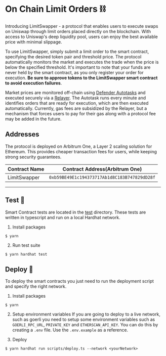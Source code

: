 # On Chain Limit Orders :chains:

Introducing LimitSwapper - a protocol that enables users to execute swaps on Uniswap through limit orders placed directly on the blockchain. With access to Uniswap's deep liquidity pool, users can enjoy the best available price with minimal slippage.

To use LimitSwapper, simply submit a limit order to the smart contract, specifying the desired token pair and threshold price. The protocol automatically monitors the market and executes the trade when the price is below the specified threshold. It's important to note that your funds are never held by the smart contract, as you only register your order for execution. **Be sure to approve tokens to the LimitSwapper smart contract to avoid execution failures**.

Market prices are monitored off-chain using [Defender Autotasks](https://docs.openzeppelin.com/defender/autotasks) and executed securely via a [Relayer](https://docs.openzeppelin.com/defender/relay). The Autotask runs every minute and identifies orders that are ready for execution, which are then executed automatically. Currently, gas fees are subsidized by the Relayer, but a mechanism that forces users to pay for their gas along with a protocol fee may be added in the future. 

## Addresses
The protocol is deployed on Arbitrum One, a Layer 2 scaling solution for Ethereum. This provides cheaper transaction fees for users, while keeping strong security guarantees.

| Contract Name | Contract Address(Arbitrum One)                                    |
| ------------- | -------------------------------------------------- |
| LimitSwapper  | `0xb59BE49E1c194373717Ab1d8C183B747829dD28f` |



---
## Test :test_tube:
Smart Contract tests are located in the [test](./test/) directory. These tests are written in typescript and run on a local Hardhat network.
1. Install packages
```
$ yarn
```
2. Run test suite
```
$ yarn hardhat test
```

## Deploy :rocket:
To deploy the smart contracts you just need to run the deployment script and specify the right network.
1. Install packages
```
$ yarn
```
2. Setup environment variables
If you are going to deploy to a live network, such as goerli you need to setup some environment variables such as `GOERLI_RPC_URL`, `PRIVATE_KEY` and `ETHERSCAN_API_KEY`. You can do this by creating a `.env` file. Use the `.env.example` as a reference. 

3. Deploy
```
$ yarn hardhat run scripts/deploy.ts --network <yourNetwork>
```
